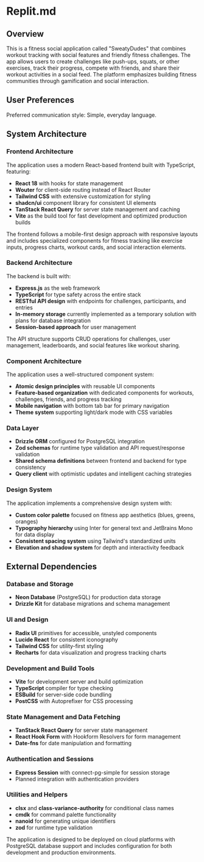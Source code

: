 # Replit.md

## Overview

This is a fitness social application called "SweatyDudes" that combines workout tracking with social features and friendly fitness challenges. The app allows users to create challenges like push-ups, squats, or other exercises, track their progress, compete with friends, and share their workout activities in a social feed. The platform emphasizes building fitness communities through gamification and social interaction.

## User Preferences

Preferred communication style: Simple, everyday language.

## System Architecture

### Frontend Architecture
The application uses a modern React-based frontend built with TypeScript, featuring:
- **React 18** with hooks for state management
- **Wouter** for client-side routing instead of React Router
- **Tailwind CSS** with extensive customization for styling
- **shadcn/ui** component library for consistent UI elements
- **TanStack React Query** for server state management and caching
- **Vite** as the build tool for fast development and optimized production builds

The frontend follows a mobile-first design approach with responsive layouts and includes specialized components for fitness tracking like exercise inputs, progress charts, workout cards, and social interaction elements.

### Backend Architecture
The backend is built with:
- **Express.js** as the web framework
- **TypeScript** for type safety across the entire stack
- **RESTful API design** with endpoints for challenges, participants, and entries
- **In-memory storage** currently implemented as a temporary solution with plans for database integration
- **Session-based approach** for user management

The API structure supports CRUD operations for challenges, user management, leaderboards, and social features like workout sharing.

### Component Architecture
The application uses a well-structured component system:
- **Atomic design principles** with reusable UI components
- **Feature-based organization** with dedicated components for workouts, challenges, friends, and progress tracking
- **Mobile navigation** with bottom tab bar for primary navigation
- **Theme system** supporting light/dark mode with CSS variables

### Data Layer
- **Drizzle ORM** configured for PostgreSQL integration
- **Zod schemas** for runtime type validation and API request/response validation
- **Shared schema definitions** between frontend and backend for type consistency
- **Query client** with optimistic updates and intelligent caching strategies

### Design System
The application implements a comprehensive design system with:
- **Custom color palette** focused on fitness app aesthetics (blues, greens, oranges)
- **Typography hierarchy** using Inter for general text and JetBrains Mono for data display
- **Consistent spacing system** using Tailwind's standardized units
- **Elevation and shadow system** for depth and interactivity feedback

## External Dependencies

### Database and Storage
- **Neon Database** (PostgreSQL) for production data storage
- **Drizzle Kit** for database migrations and schema management

### UI and Design
- **Radix UI** primitives for accessible, unstyled components
- **Lucide React** for consistent iconography
- **Tailwind CSS** for utility-first styling
- **Recharts** for data visualization and progress tracking charts

### Development and Build Tools
- **Vite** for development server and build optimization
- **TypeScript** compiler for type checking
- **ESBuild** for server-side code bundling
- **PostCSS** with Autoprefixer for CSS processing

### State Management and Data Fetching
- **TanStack React Query** for server state management
- **React Hook Form** with Hookform Resolvers for form management
- **Date-fns** for date manipulation and formatting

### Authentication and Sessions
- **Express Session** with connect-pg-simple for session storage
- Planned integration with authentication providers

### Utilities and Helpers
- **clsx** and **class-variance-authority** for conditional class names
- **cmdk** for command palette functionality
- **nanoid** for generating unique identifiers
- **zod** for runtime type validation

The application is designed to be deployed on cloud platforms with PostgreSQL database support and includes configuration for both development and production environments.